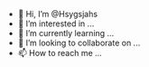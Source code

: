 - 👋 Hi, I’m @Hsygsjahs
- 👀 I’m interested in ...
- 🌱 I’m currently learning ...
- 💞️ I’m looking to collaborate on ...
- 📫 How to reach me ...

<!---
Hsygsjahs/Hsygsjahs is a ✨ special ✨ repository because its `README.md` (this file) appears on your GitHub profile.
You can click the Preview link to take a look at your changes.
--->
